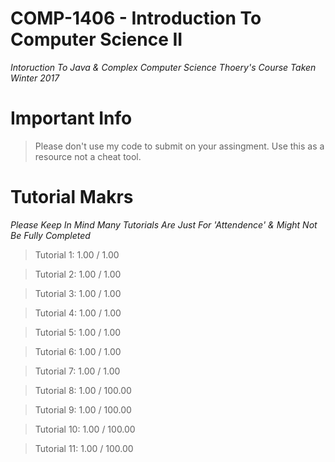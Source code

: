 # COMP-1406 - Introduction To Computer Science II

*Intoruction To Java & Complex Computer Science Thoery's*
*Course Taken Winter 2017*

# Important Info 

>Please don't use my code to submit on your assingment. Use this as a resource not a cheat tool.  

# Tutorial Makrs  

*Please Keep In Mind Many Tutorials Are Just For 'Attendence' & Might Not Be Fully Completed* 

>Tutorial 1: 1.00 / 1.00

>Tutorial 2: 1.00 / 1.00

>Tutorial 3: 1.00 / 1.00

>Tutorial 4: 1.00 / 1.00

>Tutorial 5: 1.00 / 1.00

>Tutorial 6: 1.00 / 1.00

>Tutorial 7: 1.00 / 1.00

>Tutorial 8: 1.00 / 100.00

>Tutorial 9: 1.00 / 100.00

>Tutorial 10: 1.00 / 100.00

>Tutorial 11: 1.00 / 100.00